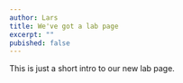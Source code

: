 ```yaml
---
author: Lars
title: We've got a lab page
excerpt: ""
pubished: false
---
```


This is just a short intro to our new lab page.
